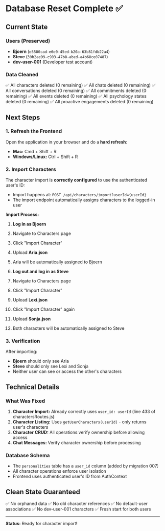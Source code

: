 # Database Reset Complete ✅

## Current State

### Users (Preserved)
- **Bjoern** (`e5500cad-e6e0-45ed-b20a-63b81fdb22a4`)
- **Steve** (`30b2ae99-c903-47b8-abed-a4b68ce07487`)
- **dev-user-001** (Developer test account)

### Data Cleaned
✅ All characters deleted (0 remaining)
✅ All chats deleted (0 remaining)
✅ All conversations deleted (0 remaining)
✅ All commitments deleted (0 remaining)
✅ All events deleted (0 remaining)
✅ All psychology states deleted (0 remaining)
✅ All proactive engagements deleted (0 remaining)

## Next Steps

### 1. Refresh the Frontend
Open the application in your browser and do a **hard refresh**:
- **Mac:** Cmd + Shift + R
- **Windows/Linux:** Ctrl + Shift + R

### 2. Import Characters

The character import is **correctly configured** to use the authenticated user's ID:
- Import happens at: `POST /api/characters/import?userId={userId}`
- The import endpoint automatically assigns characters to the logged-in user

**Import Process:**
1. **Log in as Bjoern**
2. Navigate to Characters page
3. Click "Import Character"
4. Upload **Aria.json**
5. Aria will be automatically assigned to Bjoern

6. **Log out and log in as Steve**
7. Navigate to Characters page
8. Click "Import Character"
9. Upload **Lexi.json**
10. Click "Import Character" again
11. Upload **Sonja.json**
12. Both characters will be automatically assigned to Steve

### 3. Verification

After importing:
- **Bjoern** should only see Aria
- **Steve** should only see Lexi and Sonja
- Neither user can see or access the other's characters

## Technical Details

### What Was Fixed
1. **Character Import:** Already correctly uses `user_id: userId` (line 433 of charactersRoutes.js)
2. **Character Listing:** Uses `getUserCharacters(userId)` - only returns user's characters
3. **Character CRUD:** All operations verify ownership before allowing access
4. **Chat Messages:** Verify character ownership before processing

### Database Schema
- The `personalities` table has a `user_id` column (added by migration 007)
- All character operations enforce user isolation
- Frontend uses authenticated user's ID from AuthContext

## Clean State Guaranteed
✅ No orphaned data
✅ No old character references
✅ No default-user associations
✅ No dev-user-001 characters
✅ Fresh start for both users

---

**Status:** Ready for character import!
